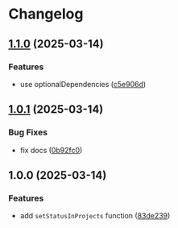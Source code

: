 # Changelog

## [1.1.0](https://github.com/shopware/gh-project-automation/compare/v1.0.1...v1.1.0) (2025-03-14)


### Features

* use optionalDependencies ([c5e906d](https://github.com/shopware/gh-project-automation/commit/c5e906d66bb75ddc1a0401e68a0496871dabb964))

## [1.0.1](https://github.com/shopware/gh-project-automation/compare/v1.0.0...v1.0.1) (2025-03-14)


### Bug Fixes

* fix docs ([0b92fc0](https://github.com/shopware/gh-project-automation/commit/0b92fc0af9f9c7cc0f4aa235ed9833d312ef6ec7))

## 1.0.0 (2025-03-14)


### Features

* add `setStatusInProjects` function ([83de239](https://github.com/shopware/gh-project-automation/commit/83de2393fa48aae922f04349ded198804235f12b))
